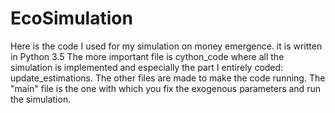 # EcoSimulation
Here is the code I used for my simulation on money emergence.
it is written in Python 3.5
The more important file is cython_code where all the simulation is implemented and especially the part I entirely coded:
update_estimations.
The other files are made to make the code running.
The "main" file is the one with which you fix the exogenous parameters and run the simulation.
